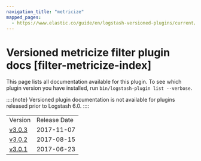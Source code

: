 ```yaml
---
navigation_title: "metricize"
mapped_pages:
  - https://www.elastic.co/guide/en/logstash-versioned-plugins/current/filter-metricize-index.html
---
```


# Versioned metricize filter plugin docs [filter-metricize-index]


This page lists all documentation available for this plugin.  To see which plugin version you have installed, run `bin/logstash-plugin list --verbose`.

::::{note}
Versioned plugin documentation is not available for plugins released prior to Logstash 6.0.
::::


|     |     |
| --- | --- |
| Version | Release Date |
| [v3.0.3](v3-0-3-plugins-filters-metricize.md) | 2017-11-07 |
| [v3.0.2](v3-0-2-plugins-filters-metricize.md) | 2017-08-15 |
| [v3.0.1](v3-0-1-plugins-filters-metricize.md) | 2017-06-23 |




